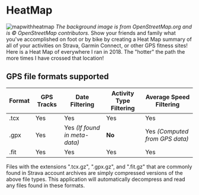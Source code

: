 # HeatMap
![mapwithheatmap](***REMOVED***)
*The background image is from OpenStreetMap.org and is © OpenStreetMap contributors.* 
Show your friends and family what you've accomplished on foot or by bike by creating a Heat Map summary of all of your activities on Strava, Garmin Connect, or other GPS fitness sites! Here is a Heat Map of everywhere I ran in 2018. The "hotter" the path the more times I have crossed that location!
## GPS file formats supported

| Format | GPS Tracks | Date Filtering | Activity Type Filtering | Average Speed Filtering | 
| --- | --- | --- | --- | --- |
| .tcx | Yes | Yes | Yes | Yes |
| .gpx | Yes | Yes *(If found in meta-data)* | **No** | Yes *(Computed from GPS data)* |
| .fit | Yes | Yes | Yes | Yes |

Files with the extensions ".tcx.gz", ".gpx.gz", and ".fit.gz" that are commonly found in Strava account archives are simply compressed versions of the above file types. This application will automatically decompress and read any files found in these formats.
